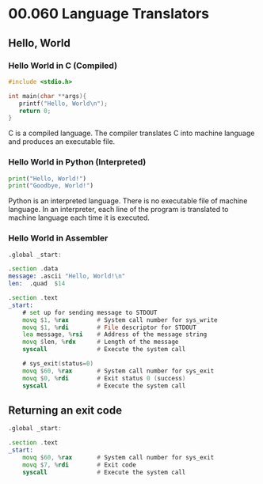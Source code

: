 # 00.060 Language Translators

## Hello, World

### Hello World in C (Compiled)

```c
#include <stdio.h>

int main(char **args){
   printf("Hello, World\n");
   return 0;
}
```

C is a compiled language.  The compiler translates C into machine language and produces an executable file.  

### Hello World in Python (Interpreted)

```python
print("Hello, World!")
print("Goodbye, World!")
```
Python is an interpreted language.  There is no executable file of machine language.  In an interpreter, each line of the program is translated to machine language each time it is executed.

### Hello World in Assembler

```asm
.global _start: 

.section .data
message: .ascii "Hello, World!\n"
len:  .quad  $14

.section .text
_start:
    # set up for sending message to STDOUT 
    movq $1, %rax        # System call number for sys_write
    movq $1, %rdi        # File descriptor for STDOUT
    lea message, %rsi    # Address of the message string
    movq $len, %rdx      # Length of the message
    syscall              # Execute the system call

    # sys_exit(status=0)
    movq $60, %rax       # System call number for sys_exit
    movq $0, %rdi        # Exit status 0 (success)
    syscall              # Execute the system call
```



## Returning an exit code

```asm
.global _start: 

.section .text
_start:
    movq $60, %rax       # System call number for sys_exit
    movq $7, %rdi        # Exit code
    syscall              # Execute the system call
```
